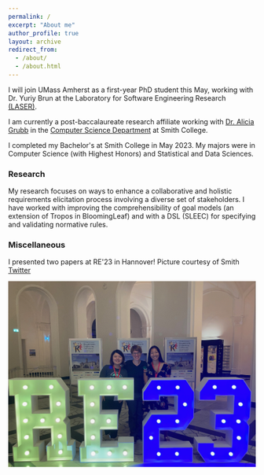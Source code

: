 ```yaml
---
permalink: /
excerpt: "About me"
author_profile: true
layout: archive
redirect_from: 
  - /about/
  - /about.html
---
```


I will join UMass Amherst as a first-year PhD student this May, working with Dr. Yuriy Brun at the Laboratory for Software Engineering Research [(LASER)](https://laser.cs.umass.edu/).

I am currently a post-baccalaureate research affiliate working with [Dr. Alicia Grubb](https://amgrubb.github.io/) in the [Computer Science Department](http://cs.smith.edu/) at Smith College. 

I completed my Bachelor's at Smith College in May 2023. My majors were in Computer Science (with Highest Honors) and Statistical and Data Sciences.

### Research 

My research focuses on ways to enhance a collaborative and holistic requirements elicitation process involving a diverse set of stakeholders. I have worked with improving the comprehensibility of goal models (an extension of Tropos in BloomingLeaf) and with a DSL (SLEEC) for specifying and validating normative rules.

### Miscellaneous

 I presented two papers at RE'23 in Hannover! Picture courtesy of Smith [Twitter](https://twitter.com/smithcollege/status/1717164135874429187/photo/1)
 
[<img src="images/re-2023.png"  width="600" >](https://twitter.com/smithcollege/status/1717164135874429187/photo/1)
